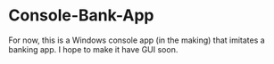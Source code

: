 # Console-Bank-App
For now, this is a Windows console app (in the making) that imitates a banking app. I hope to make it have GUI soon.
